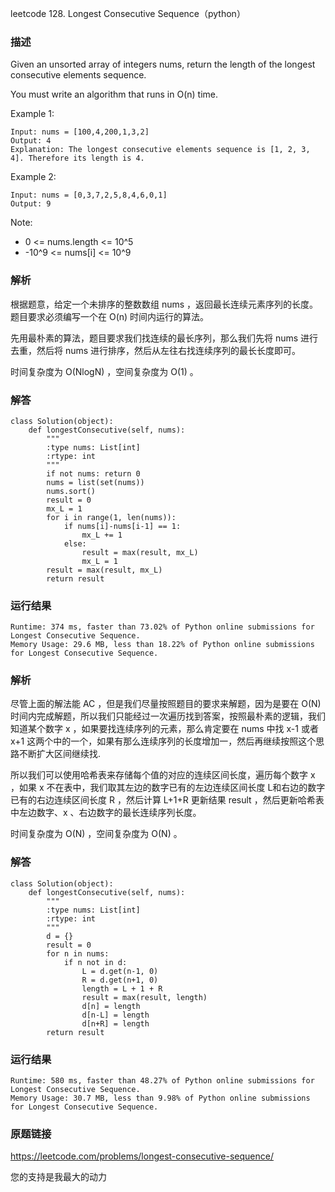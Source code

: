 leetcode  128. Longest Consecutive Sequence（python）




### 描述

Given an unsorted array of integers nums, return the length of the longest consecutive elements sequence.

You must write an algorithm that runs in O(n) time.





Example 1:

	Input: nums = [100,4,200,1,3,2]
	Output: 4
	Explanation: The longest consecutive elements sequence is [1, 2, 3, 4]. Therefore its length is 4.

	
Example 2:


	Input: nums = [0,3,7,2,5,8,4,6,0,1]
	Output: 9





Note:

* 0 <= nums.length <= 10^5
* -10^9 <= nums[i] <= 10^9


### 解析


根据题意，给定一个未排序的整数数组 nums ，返回最长连续元素序列的长度。题目要求必须编写一个在 O(n) 时间内运行的算法。

先用最朴素的算法，题目要求我们找连续的最长序列，那么我们先将 nums 进行去重，然后将 nums 进行排序，然后从左往右找连续序列的最长长度即可。

时间复杂度为 O(NlogN) ，空间复杂度为 O(1) 。
### 解答
				
	class Solution(object):
	    def longestConsecutive(self, nums):
	        """
	        :type nums: List[int]
	        :rtype: int
	        """
	        if not nums: return 0
	        nums = list(set(nums))
	        nums.sort()
	        result = 0
	        mx_L = 1
	        for i in range(1, len(nums)):
	            if nums[i]-nums[i-1] == 1:
	                mx_L += 1
	            else:
	                result = max(result, mx_L)
	                mx_L = 1
	        result = max(result, mx_L)
	        return result



            	      
			
### 运行结果

	Runtime: 374 ms, faster than 73.02% of Python online submissions for Longest Consecutive Sequence.
	Memory Usage: 29.6 MB, less than 18.22% of Python online submissions for Longest Consecutive Sequence.

### 解析

尽管上面的解法能 AC ，但是我们尽量按照题目的要求来解题，因为是要在 O(N) 时间内完成解题，所以我们只能经过一次遍历找到答案，按照最朴素的逻辑，我们知道某个数字 x ，如果要找连续序列的元素，那么肯定要在 nums 中找 x-1 或者 x+1 这两个中的一个，如果有那么连续序列的长度增加一，然后再继续按照这个思路不断扩大区间继续找.

所以我们可以使用哈希表来存储每个值的对应的连续区间长度，遍历每个数字 x ，如果 x 不在表中，我们取其左边的数字已有的左边连续区间长度 L和右边的数字已有的右边连续区间长度 R ，然后计算 L+1+R 更新结果 result ，然后更新哈希表中左边数字、x 、右边数字的最长连续序列长度。

时间复杂度为 O(N) ，空间复杂度为 O(N) 。


### 解答

	class Solution(object):
	    def longestConsecutive(self, nums):
	        """
	        :type nums: List[int]
	        :rtype: int
	        """
	        d = {}
	        result = 0
	        for n in nums:
	            if n not in d:
	                L = d.get(n-1, 0)
	                R = d.get(n+1, 0)
	                length = L + 1 + R
	                result = max(result, length)
	                d[n] = length
	                d[n-L] = length
	                d[n+R] = length
	        return result

### 运行结果

	Runtime: 580 ms, faster than 48.27% of Python online submissions for Longest Consecutive Sequence.
	Memory Usage: 30.7 MB, less than 9.98% of Python online submissions for Longest Consecutive Sequence.
### 原题链接

https://leetcode.com/problems/longest-consecutive-sequence/


您的支持是我最大的动力
